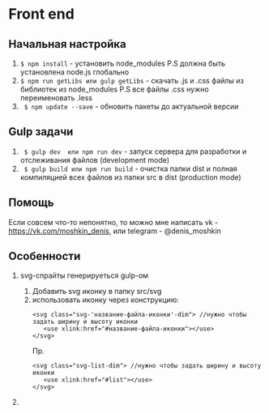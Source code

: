 # Front end

## Начальная настройка
1. `` $ npm install `` - установить node_modules P.S должна быть установлена node.js глобально
2. `` $ npm run getLibs или gulp getLibs `` - скачать .js и .css файлы из библиотек из node_modules P.S все файлы .css нужно переименовать .less
2. `` $ npm update --save`` - обновить пакеты до актуальной версии

## Gulp задачи
1. `` $ gulp dev  или npm run dev`` - запуск сервера для разработки и отслеживания файлов (development mode) 
2. `` $ gulp build или npm run build`` - очистка папки dist и полная компиляцией всех файлов из папки src в dist (production mode)

## Помощь
Если совсем что-то непонятно, то можно мне написать vk - https://vk.com/moshkin_denis, или telegram - @denis_moshkin

## Особенности

1. svg-спрайты генерируеться gulp-ом 
   1. Добавить svg иконку в папку src/svg
   2. использовать иконку через конструкцию: 
      ```
      <svg class="svg-'название-файла-иконки'-dim"> //нужно чтобы задать ширину и высоту иконки
         <use xlink:href="#название-файла-иконки"></use>
      </svg>
      ```
      Пр.
      ```
      <svg class="svg-list-dim"> //нужно чтобы задать ширину и высоту иконки
         <use xlink:href="#list"></use>
      </svg>
      ```
        
2. 
 

